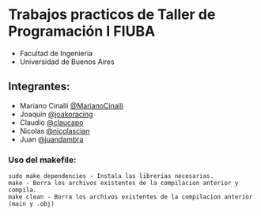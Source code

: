 # Trabajos practicos de Taller de Programación I FIUBA

- Facultad de Ingenieria
- Universidad de Buenos Aires

## Integrantes:

- Mariano Cinalli [@MarianoCinalli](https://github.com/MarianoCinalli)
- Joaquin [@joakoracing](https://github.com/joakoracing)
- Claudio [@claucapo](https://github.com/claucapo)
- Nicolas [@nicolascian](https://github.com/nicolascian)
- Juan [@juandambra](https://github.com/juandambra)

### Uso del makefile:
	sudo make dependencies - Instala las librerias necesarias.
	make - Borra los archivos existentes de la compilacion anterior y compila.
	make clean - Borra los archivos existentes de la compilacion anterior (main y .obj)
